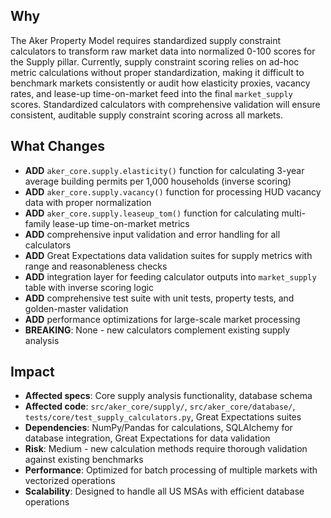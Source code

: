 ## Why

The Aker Property Model requires standardized supply constraint calculators to transform raw market data into normalized 0-100 scores for the Supply pillar. Currently, supply constraint scoring relies on ad-hoc metric calculations without proper standardization, making it difficult to benchmark markets consistently or audit how elasticity proxies, vacancy rates, and lease-up time-on-market feed into the final `market_supply` scores. Standardized calculators with comprehensive validation will ensure consistent, auditable supply constraint scoring across all markets.

## What Changes

- **ADD** `aker_core.supply.elasticity()` function for calculating 3-year average building permits per 1,000 households (inverse scoring)
- **ADD** `aker_core.supply.vacancy()` function for processing HUD vacancy data with proper normalization
- **ADD** `aker_core.supply.leaseup_tom()` function for calculating multi-family lease-up time-on-market metrics
- **ADD** comprehensive input validation and error handling for all calculators
- **ADD** Great Expectations data validation suites for supply metrics with range and reasonableness checks
- **ADD** integration layer for feeding calculator outputs into `market_supply` table with inverse scoring logic
- **ADD** comprehensive test suite with unit tests, property tests, and golden-master validation
- **ADD** performance optimizations for large-scale market processing
- **BREAKING**: None - new calculators complement existing supply analysis

## Impact

- **Affected specs**: Core supply analysis functionality, database schema
- **Affected code**: `src/aker_core/supply/`, `src/aker_core/database/`, `tests/core/test_supply_calculators.py`, Great Expectations suites
- **Dependencies**: NumPy/Pandas for calculations, SQLAlchemy for database integration, Great Expectations for data validation
- **Risk**: Medium - new calculation methods require thorough validation against existing benchmarks
- **Performance**: Optimized for batch processing of multiple markets with vectorized operations
- **Scalability**: Designed to handle all US MSAs with efficient database operations
